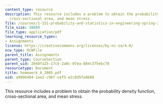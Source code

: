```yaml
---
content_type: resource
description: This resource includes a problem to obtain the probability density function,
  cross-sectional area, and mean stress.
file: /courses/1-151-probability-and-statistics-in-engineering-spring-2005/a98964041ee2c96fcef5e2c8d5fe8668_homework_8_2005.pdf
file_size: 38889
file_type: application/pdf
learning_resource_types:
- Assignments
license: https://creativecommons.org/licenses/by-nc-sa/4.0/
ocw_type: OCWFile
parent_title: Assignments
parent_type: CourseSection
parent_uid: 2040fa25-17c5-2a0c-07ea-884c375ebc78
resourcetype: Document
title: homework_8_2005.pdf
uid: a9896404-1ee2-c96f-cef5-e2c8d5fe8668
---
```

This resource includes a problem to obtain the probability density function, cross-sectional area, and mean stress.
